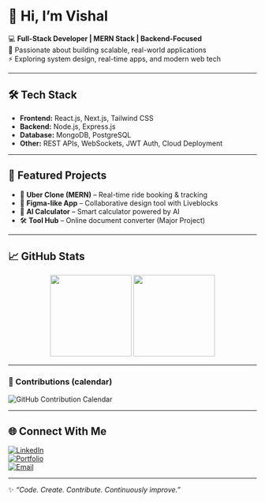 # 👋 Hi, I’m Vishal  

💻 **Full-Stack Developer | MERN Stack | Backend-Focused**  
🚀 Passionate about building scalable, real-world applications  
⚡ Exploring system design, real-time apps, and modern web tech  

---

## 🛠️ Tech Stack  
- **Frontend:** React.js, Next.js, Tailwind CSS  
- **Backend:** Node.js, Express.js  
- **Database:** MongoDB, PostgreSQL  
- **Other:** REST APIs, WebSockets, JWT Auth, Cloud Deployment  

---

## 🌟 Featured Projects  
- 🚖 **Uber Clone (MERN)** – Real-time ride booking & tracking  
- 🎨 **Figma-like App** – Collaborative design tool with Liveblocks  
- 🧮 **AI Calculator** – Smart calculator powered by AI  
- 🛠️ **Tool Hub** – Online document converter (Major Project)  

---

## 📈 GitHub Stats  
<p align="center">
  <img src="https://github-readme-stats.vercel.app/api?username=iamvis&show_icons=true&theme=radical" height="165" />
  <img src="https://github-readme-stats.vercel.app/api/top-langs/?username=iamvis&hide=python,html,css&langs_count=6&layout=compact&theme=radical" height="165" />
</p>

---

### 📅 Contributions (calendar)
![GitHub Contribution Calendar](https://activity-graph.herokuapp.com/graph?username=iamvis&theme=github)

---

## 🌐 Connect With Me  
[![LinkedIn](https://img.shields.io/badge/LinkedIn-blue?style=for-the-badge&logo=linkedin)]([https://linkedin.com/vishal-prajapati-6708961b7/])  
[![Portfolio](https://img.shields.io/badge/Portfolio-black?style=for-the-badge&logo=vercel)](https://YOUR_PORTFOLIO_LINK)  
[![Email](https://img.shields.io/badge/Email-red?style=for-the-badge&logo=gmail)](mailto:prjpativishal82141@gmail.com)  

---

✨ *“Code. Create. Contribute. Continuously improve.”*  
